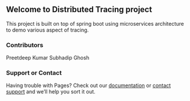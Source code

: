 ## Welcome to Distributed Tracing project
This project is built on top of spring boot using microservices architecture to demo various aspect of tracing.

### Contributors
Preetdeep Kumar
Subhadip Ghosh

### Support or Contact

Having trouble with Pages? Check out our [documentation](https://help.github.com/categories/github-pages-basics/) or [contact support](https://github.com/contact) and we’ll help you sort it out.
